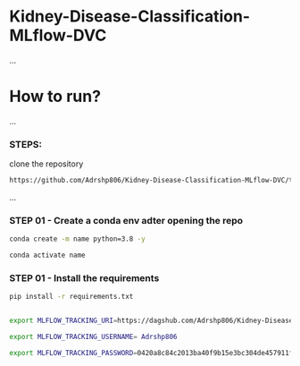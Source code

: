 # Kidney-Disease-Classification-MLflow-DVC



...
# How to run?

...
### STEPS:

clone the repository

```bash
https://github.com/Adrshp806/Kidney-Disease-Classification-MLflow-DVC/tree/main
```

...
### STEP 01 - Create a conda env adter opening the repo

```bash
conda create -m name python=3.8 -y
```

```bash
conda activate name
```

### STEP 01 - Install the requirements
```bash
pip install -r requirements.txt
```



```bash

export MLFLOW_TRACKING_URI=https://dagshub.com/Adrshp806/Kidney-Disease-Classification-MLflow-DVC.mlflow

export MLFLOW_TRACKING_USERNAME= Adrshp806

export MLFLOW_TRACKING_PASSWORD=0420a8c84c2013ba40f9b15e3bc304de457911fc
